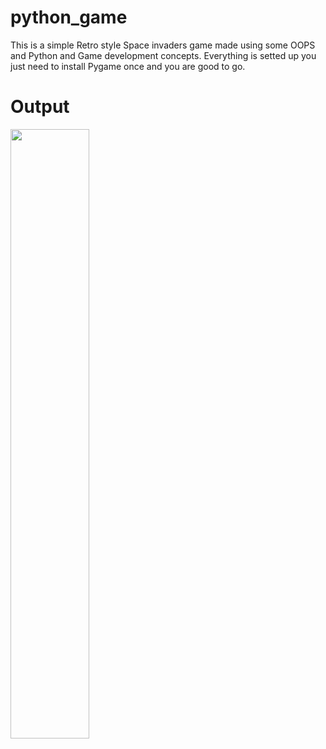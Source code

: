 # python_game
This is a simple Retro style Space invaders game made using some OOPS and Python and Game development concepts.
Everything is setted up you just need to install Pygame once and you are good to go.

# Output

<img src="https://user-images.githubusercontent.com/78078571/235618008-b1971b8c-63a8-4ba5-9da0-ec64f910bd6b.png" width=50% height=50%>

